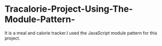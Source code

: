 # Tracalorie-Project-Using-The-Module-Pattern-
It is a meal and calorie tracker.I used the JavaScript module pattern for this project.
